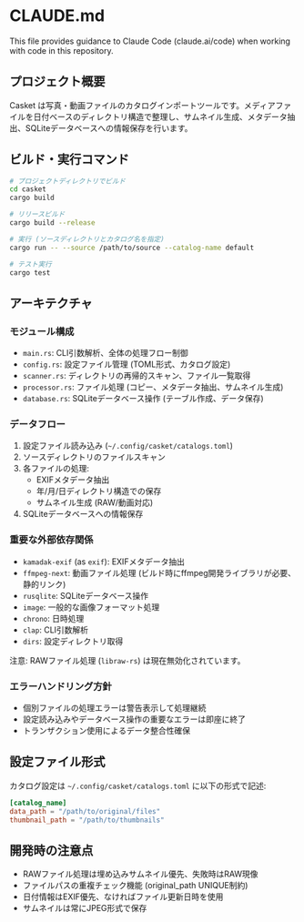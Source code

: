 # CLAUDE.md

This file provides guidance to Claude Code (claude.ai/code) when working with code in this repository.

## プロジェクト概要

Casket は写真・動画ファイルのカタログインポートツールです。メディアファイルを日付ベースのディレクトリ構造で整理し、サムネイル生成、メタデータ抽出、SQLiteデータベースへの情報保存を行います。

## ビルド・実行コマンド

```bash
# プロジェクトディレクトリでビルド
cd casket
cargo build

# リリースビルド
cargo build --release

# 実行 (ソースディレクトリとカタログ名を指定)
cargo run -- --source /path/to/source --catalog-name default

# テスト実行
cargo test
```

## アーキテクチャ

### モジュール構成

- `main.rs`: CLI引数解析、全体の処理フロー制御
- `config.rs`: 設定ファイル管理 (TOML形式、カタログ設定)
- `scanner.rs`: ディレクトリの再帰的スキャン、ファイル一覧取得
- `processor.rs`: ファイル処理 (コピー、メタデータ抽出、サムネイル生成)
- `database.rs`: SQLiteデータベース操作 (テーブル作成、データ保存)

### データフロー

1. 設定ファイル読み込み (`~/.config/casket/catalogs.toml`)
2. ソースディレクトリのファイルスキャン
3. 各ファイルの処理:
   - EXIFメタデータ抽出
   - 年/月/日ディレクトリ構造での保存
   - サムネイル生成 (RAW/動画対応)
4. SQLiteデータベースへの情報保存

### 重要な外部依存関係

- `kamadak-exif` (as `exif`): EXIFメタデータ抽出
- `ffmpeg-next`: 動画ファイル処理 (ビルド時にffmpeg開発ライブラリが必要、静的リンク)
- `rusqlite`: SQLiteデータベース操作
- `image`: 一般的な画像フォーマット処理
- `chrono`: 日時処理
- `clap`: CLI引数解析
- `dirs`: 設定ディレクトリ取得

注意: RAWファイル処理 (`libraw-rs`) は現在無効化されています。

### エラーハンドリング方針

- 個別ファイルの処理エラーは警告表示して処理継続
- 設定読み込みやデータベース操作の重要なエラーは即座に終了
- トランザクション使用によるデータ整合性確保

## 設定ファイル形式

カタログ設定は `~/.config/casket/catalogs.toml` に以下の形式で記述:

```toml
[catalog_name]
data_path = "/path/to/original/files"
thumbnail_path = "/path/to/thumbnails"
```

## 開発時の注意点

- RAWファイル処理は埋め込みサムネイル優先、失敗時はRAW現像
- ファイルパスの重複チェック機能 (original_path UNIQUE制約)
- 日付情報はEXIF優先、なければファイル更新日時を使用
- サムネイルは常にJPEG形式で保存